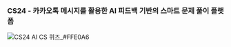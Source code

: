 ### CS24 - 카카오톡 메시지를 활용한 AI 피드백 기반의 스마트 문제 풀이 플랫폼
![CS24  AI CS 퀴즈_#FFE0A6](https://github.com/user-attachments/assets/2c438787-7017-4c19-98cf-f5cadf193b8d)
